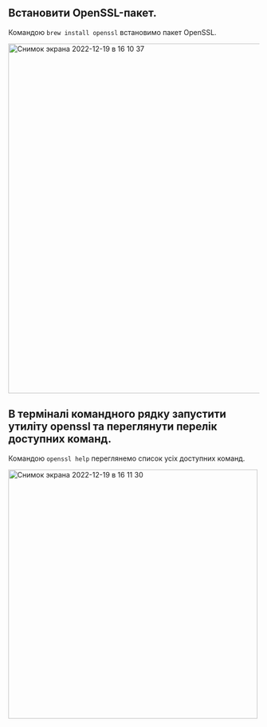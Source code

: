 ## Встановити OpenSSL-пакет. 
Командою `brew install openssl` встановимо пакет OpenSSL.

<img width="702" alt="Снимок экрана 2022-12-19 в 16 10 37" src="https://user-images.githubusercontent.com/46464830/208444658-6cfc365c-73bf-4288-8dec-0a3eac18d57e.png">

## В терміналі командного рядку запустити утиліту openssl та переглянути перелік доступних команд.

Командою `openssl help` переглянемо список усіх доступних команд.

<img width="500" alt="Снимок экрана 2022-12-19 в 16 11 30" src="https://user-images.githubusercontent.com/46464830/208444833-18f6f18b-b402-4325-8015-f11635c08471.png">
